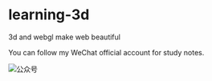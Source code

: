 # learning-3d
3d and webgl make web beautiful

You can follow my WeChat official account for study notes.

![公众号](https://github.com/xiaoluoboding/learning-3d/blob/master/images/qrcode.jpg)

